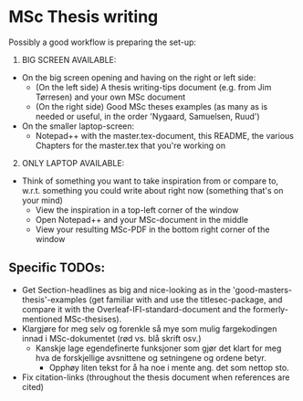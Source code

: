 # MSc Thesis writing

Possibly a good workflow is preparing the set-up:
1) BIG SCREEN AVAILABLE:
* On the big screen opening and having on the right or left side:
	+ (On the left side) A thesis writing-tips document (e.g. from Jim Tørresen) and your own MSc document
	+ (On the right side) Good MSc theses examples (as many as is needed or useful, in the order 'Nygaard, Samuelsen, Ruud')
* On the smaller laptop-screen:
	+ Notepad++ with the master.tex-document, this README, the various Chapters for the master.tex that you're working on

2) ONLY LAPTOP AVAILABLE:
* Think of something you want to take inspiration from or compare to, w.r.t. something you could write about right now (something that's on your mind)
	+ View the inspiration in a top-left corner of the window
	+ Open Notepad++ and your MSc-document in the middle
	+ View your resulting MSc-PDF in the bottom right corner of the window

## Specific TODOs:
* Get Section-headlines as big and nice-looking as in the 'good-masters-thesis'-examples (get familiar with and use the titlesec-package, and compare it with the Overleaf-IFI-standard-document and the formerly-mentioned MSc-thesises).
* Klargjøre for meg selv og forenkle så mye som mulig fargekodingen innad i MSc-dokumentet (rød vs. blå skrift osv.)
	+ Kanskje lage egendefinerte funksjoner som gjør det klart for meg hva de forskjellige avsnittene og setningene og ordene betyr.
		- Opphøy liten tekst for å ha noe i mente ang. det som nettop sto.
* Fix citation-links (throughout the thesis document when references are cited)